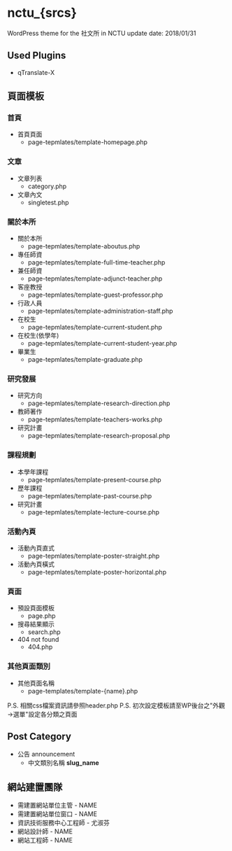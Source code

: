 # nctu_{srcs}
WordPress theme for the 社文所 in NCTU
update date: 2018/01/31


## Used Plugins
- qTranslate-X

## 頁面模板

### 首頁
- 首頁頁面
	- page-tepmlates/template-homepage.php

### 文章
- 文章列表
	- category.php
- 文章內文
	- singletest.php

### 關於本所
- 關於本所
	- page-tepmlates/template-aboutus.php
- 專任師資
	- page-tepmlates/template-full-time-teacher.php
- 兼任師資
	- page-tepmlates/template-adjunct-teacher.php
- 客座教授
	- page-tepmlates/template-guest-professor.php
- 行政人員
	- page-tepmlates/template-administration-staff.php
- 在校生
	- page-tepmlates/template-current-student.php
- 在校生(依學年)
	- page-tepmlates/template-current-student-year.php
- 畢業生
	- page-tepmlates/template-graduate.php

### 研究發展
- 研究方向
	- page-tepmlates/template-research-direction.php
- 教師著作
	- page-tepmlates/template-teachers-works.php
- 研究計畫
	- page-tepmlates/template-research-proposal.php

### 課程規劃
- 本學年課程
	- page-tepmlates/template-present-course.php
- 歷年課程
	- page-tepmlates/template-past-course.php
- 研究計畫
	- page-tepmlates/template-lecture-course.php

### 活動內頁
- 活動內頁直式
	- page-tepmlates/template-poster-straight.php
- 活動內頁橫式
	- page-tepmlates/template-poster-horizontal.php

### 頁面
- 預設頁面模板
	- page.php
- 搜尋結果顯示
	- search.php
- 404 not found
	- 404.php

### 其他頁面類別
- 其他頁面名稱
	- page-templates/template-{name}.php

P.S. 相關css檔案資訊請參照header.php
P.S. 初次設定模板請至WP後台之"外觀→選單"設定各分類之頁面

## Post Category
- 公告 announcement
	- 中文類別名稱 **slug_name**


## 網站建置團隊
- 需建置網站單位主管 - NAME
- 需建置網站單位窗口 - NAME
- 資訊技術服務中心工程師 - 尤淑芬
- 網站設計師 - NAME
- 網站工程師 - NAME
